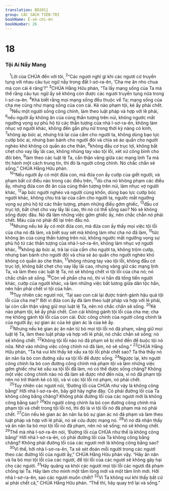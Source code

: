 ```yaml
---
translation: BD2011
group: CÁC SÁCH TIÊN-TRI
bookName: Ê-xê-chi-ên 
bookNumber: 26
---
```


<div class="title"><h1>18</h1><h3>Tội Ai Nấy Mang</h3></div>
<span class="verse exe_18_1"> <sup>1</sup>Lời của CHÚA đến với tôi, </span>
<span class="verse exe_18_2"><sup>2</sup>“Các ngươi nghĩ gì khi các ngươi cứ truyền tụng với nhau câu tục ngữ nầy trong đất I-sơ-ra-ên, ‘Cha mẹ ăn nho chua mà con cái ê răng’?” </span>
<span class="verse exe_18_3"><sup>3</sup>CHÚA Hằng Hữu phán, “Ta lấy mạng sống của Ta mà thề rằng câu tục ngữ ấy sẽ không còn được các ngươi truyền tụng nữa trong I-sơ-ra-ên. </span>
<span class="verse exe_18_4"><sup>4</sup>Khá biết rằng mọi mạng sống đều thuộc về Ta; mạng sống của cha mẹ cũng như mạng sống của con cái. Kẻ nào phạm tội, kẻ ấy phải chết.<br/></span>
<span class="verse exe_18_5"> <sup>5</sup>Nếu một người sống công chính, làm theo luật pháp và hợp với lẽ phải, </span>
<span class="verse exe_18_6"><sup>6</sup>nếu người ấy không ăn của cúng thần tượng trên núi, không ngước mắt ngưỡng vọng sự phù hộ từ các thần tượng của nhà I-sơ-ra-ên, không làm nhục vợ người khác, không đến gần phụ nữ trong thời kỳ nàng có kinh, </span>
<span class="verse exe_18_7"><sup>7</sup>không áp bức ai, nhưng trả lại của cầm cho người ta, không dùng bạo lực cướp bóc ai, nhưng ban bánh cho người đói và chia sẻ áo quần cho người nghèo khó không có quần áo che thân, </span>
<span class="verse exe_18_8"><sup>8</sup>không đầu cơ trục lợi, không bắt chẹt cho vay lấy lãi cao, không nhúng tay vào tội lỗi, xét xử công bình cho đôi bên, </span>
<span class="verse exe_18_9"><sup>9</sup>làm theo các luật lệ Ta, cẩn thận vâng giữa các mạng lịnh Ta mà thi hành một cách trung tín, thì đó là người công chính. Nó chắc chắn sẽ sống,” CHÚA Hằng Hữu phán.<br/></span>
<span class="verse exe_18_10"> <sup>10</sup>“Nếu người ấy có một đứa con, mà đứa con ấy cướp của giết người, và phạm bất cứ điều nào trong các điều trên, </span>
<span class="verse exe_18_11"><sup>11</sup>dù cha nó không phạm các điều ấy, nhưng đứa con đó ăn của cúng thần tượng trên núi, làm nhục vợ người khác, </span>
<span class="verse exe_18_12"><sup>12</sup>áp bức người nghèo và người cùng khốn, dùng bạo lực cướp bóc người khác, không chịu trả lại của cầm cho người ta, ngước mắt ngưỡng vọng sự phù hộ từ các thần tượng, phạm những điều gớm ghiếc, </span>
<span class="verse exe_18_13"><sup>13</sup>đầu cơ trục lợi, bắt chẹt cho vay lấy lãi cao, thì nó có thể sống sao? Nó sẽ không sống được đâu. Nó đã làm những việc gớm ghiếc ấy, nên chắc chắn nó phải chết. Máu của nó phải đổ lại trên đầu nó.<br/></span>
<span class="verse exe_18_14"> <sup>14</sup>Nhưng nếu kẻ ấy có một đứa con, mà đứa con ấy thấy mọi việc tội lỗi của cha nó đã làm, và biết suy xét mà không làm như cha nó đã làm, </span>
<span class="verse exe_18_15"><sup>15</sup>tức không ăn của cúng thần tượng trên núi, không ngước mắt ngưỡng vọng sự phù hộ từ các thần tượng của nhà I-sơ-ra-ên, không làm nhục vợ người khác, </span>
<span class="verse exe_18_16"><sup>16</sup>không áp bức ai, trả lại của cầm cho người ta, không trộm cướp, nhưng ban bánh cho người đói và chia sẻ áo quần cho người nghèo khó không có quần áo che thân, </span>
<span class="verse exe_18_17"><sup>17</sup>không nhúng tay vào tội lỗi, không đầu cơ trục lợi, không bắt chẹt cho vay lấy lãi cao, nhưng vâng giữ các mạng lịnh Ta, và làm theo các luật lệ Ta, nó sẽ không chết vì tội lỗi của cha nó; nó chắc chắn sẽ sống. </span>
<span class="verse exe_18_18"><sup>18</sup>Còn về phần cha nó, thì vì hắn đã tống tiền người khác, cướp của người khác, và làm những việc bất lương giữa dân tộc hắn, nên hắn phải chết vì tội của hắn.<br/></span>
<span class="verse exe_18_19"> <sup>19</sup>Tuy nhiên các ngươi nói, ‘Tại sao con cái lại được tránh gánh hậu quả tội lỗi của cha mẹ?’ Bởi vì đứa con ấy đã làm theo luật pháp và hợp với lẽ phải, lại còn cẩn thận vâng giữ mọi luật lệ Ta, nên nó chắc chắn sẽ sống. </span>
<span class="verse exe_18_20"><sup>20</sup>Kẻ nào phạm tội, kẻ ấy phải chết. Con cái không gánh tội lỗi của cha mẹ; cha mẹ không gánh tội lỗi của con cái. Ðức công chính của người công chính là của người ấy; sự gian ác của kẻ gian ác là của kẻ ấy.<br/></span>
<span class="verse exe_18_21"> <sup>21</sup>Nhưng nếu kẻ gian ác ăn năn từ bỏ mọi tội lỗi nó đã phạm, vâng giữ mọi luật lệ Ta, làm theo luật pháp và hợp với lẽ phải, nó chắc chắn sẽ sống; nó sẽ không chết. </span>
<span class="verse exe_18_22"><sup>22</sup>Không tội lỗi nào nó đã phạm sẽ bị nhớ đến để buộc tội nó nữa. Nhờ vào những việc công chính nó đã làm, nó sẽ sống.” </span>
<span class="verse exe_18_23"><sup>23</sup>CHÚA Hằng Hữu phán, “Ta há vui khi thấy kẻ xấu xa tội lỗi phải chết sao? Ta thà thấy nó ăn năn lìa bỏ con đường xấu xa tội lỗi để được sống. </span>
<span class="verse exe_18_24"><sup>24</sup>Ngược lại, khi người công chính lìa bỏ con đường công chính mà phạm tội và làm những việc gớm ghiếc như kẻ xấu xa tội lỗi đã làm, nó có thể được sống chăng? Không một việc công chính nào nó đã làm sẽ được nhớ đến nữa, vì nó đã phạm tội nên nó trở thành kẻ có tội, và vì các tội lỗi nó phạm, nó phải chết.<br/></span>
<span class="verse exe_18_25"> <sup>25</sup>Tuy nhiên các ngươi nói, ‘Ðường lối của CHÚA như vậy là không công bằng!’ Hỡi nhà I-sơ-ra-ên, bây giờ hãy nghe đây. Có phải đường lối của Ta không công bằng chăng? Không phải đường lối của các ngươi mới là không công bằng sao? </span>
<span class="verse exe_18_26"><sup>26</sup>Khi người công chính lìa bỏ con đường công chính mà phạm tội và chết trong tội lỗi nó, thì đó là vì tội lỗi nó đã phạm mà nó phải chết. </span>
<span class="verse exe_18_27"><sup>27</sup>Còn nếu kẻ gian ác ăn năn lìa bỏ sự gian ác nó đã phạm và làm theo luật pháp và hợp với lẽ phải, nó sẽ cứu được mạng nó. </span>
<span class="verse exe_18_28"><sup>28</sup>Vì nó đã nhận thấy và ăn năn lìa bỏ mọi tội lỗi nó đã phạm, nên nó sẽ sống; nó sẽ không chết. </span>
<span class="verse exe_18_29"><sup>29</sup>Thế mà nhà I-sơ-ra-ên nói, ‘Ðường lối của CHÚA như thế là không công bằng!’ Hỡi nhà I-sơ-ra-ên, có phải đường lối của Ta không công bằng chăng? Không phải đường lối của các ngươi mới là không công bằng sao?<br/></span>
<span class="verse exe_18_30"> <sup>30</sup>Vì thế, hỡi nhà I-sơ-ra-ên, Ta sẽ xét đoán mỗi người trong các ngươi theo các đường lối của người ấy,” CHÚA Hằng Hữu phán vậy. “Hãy ăn năn và lìa bỏ mọi tội lỗi của các ngươi, để tội lỗi của các ngươi sẽ không gây hại cho các ngươi. </span>
<span class="verse exe_18_31"><sup>31</sup>Hãy quăng xa khỏi các ngươi mọi tội lỗi các ngươi đã phạm chống lại Ta. Hãy làm cho mình một tấm lòng mới và một tâm linh mới. Hỡi nhà I-sơ-ra-ên, sao các ngươi muốn chết? </span>
<span class="verse exe_18_32"><sup>32</sup>Vì Ta không vui khi thấy bất cứ ai phải chết cả,” CHÚA Hằng Hữu phán. “Thế thì, hãy quay trở lại và sống.”<br/></span>
